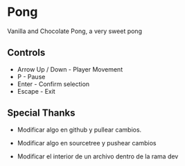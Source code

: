 # Pong
Vanilla and Chocolate Pong, a very sweet pong

## Controls
* Arrow Up / Down - Player Movement
* P - Pause
* Enter - Confirm selection
* Escape - Exit

## Special Thanks

- Modificar algo en github y pullear cambios.

- Modificar algo en sourcetree y pushear cambios

- Modificar el interior de un archivo dentro de la rama dev
